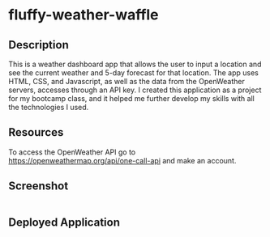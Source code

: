 # fluffy-weather-waffle

## Description
This is a weather dashboard app that allows the user to input a location and see the current weather and 5-day forecast for that location. The app uses HTML, CSS, and Javascript, as well as the data from the OpenWeather servers, accesses through an API key. I created this application as a project for my bootcamp class, and it helped me further develop my skills with all the technologies I used.

## Resources
To access the OpenWeather API go to https://openweathermap.org/api/one-call-api and make an account.

## Screenshot
<img href="./assets/images/Screen-Shot.png">

## Deployed Application
